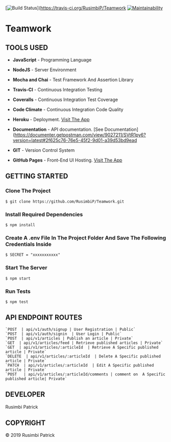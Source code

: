 [![Build Status](https://travis-ci.org/RusimbiP/Teamwork.svg?branch=develop)](https://travis-ci.org/RusimbiP/Teamwork
[![Maintainability](https://api.codeclimate.com/v1/badges/e686f5d47b07d0b89953/maintainability)](https://codeclimate.com/github/RusimbiP/Teamwork/maintainability)
# Teamwork
## TOOLS USED


- **JavaScript** - Programming Language

- **NodeJS** - Server Environment

- **Mocha and Chai** - Test Framework And Assertion Library

- **Travis-CI** - Continuous Integration Testing

- **Coveralls** - Continuous Integration Test Coverage

- **Code Climate** - Continuous Integration Code Quality

- **Heroku** - Deployment. [Visit The App](https://tmwork.herokuapp.com/)
- **Documentation** - API documentation.  [See Documentation](https://documenter.getpostman.com/view/9027211/SVtR1py6?version=latest#2f625c76-76e5-45f2-9d01-a39d53bd9ead
- **GIT** - Version Control System

- **GitHub Pages** - Front-End UI Hosting. [Visit The App](https://rusimbip.github.io/Teamwork/UI)

## GETTING STARTED

### Clone The Project

```
$ git clone https://github.com/RusimbiP/Teamwork.git
```
### Install Required Dependencies

```
$ npm install
```

### Create A .env File In The Project Folder And Save The Following Credentials Inside

```
$ SECRET = "xxxxxxxxxxx"
```

### Start The Server

```
$ npm start
```

### Run Tests

```
$ npm test
```

## API ENDPOINT ROUTES

```
`POST  | api/v1/auth/signup | User Registration | Public`
`POST  | api/v1/auth/signin  | User Login | Public`
`POST  | api/v1/articles | Publish an article | Private`
`GET  | api/v1/articles/feed | Retrieve published articles | Private`
`GET  | api/v1/articles/:articleId  | Retrieve A Specific published article | Private`
`DELETE  | api/v1/articles/:articleId  | Delete A Specific published article | Private`
`PATCH  | api/v1/articles/:articleId  | Edit A Specific published article | Private`
`POST   | api/v1/articles/:articleId/comments | comment on  A Specific published article| Private`
```

## DEVELOPER

Rusimbi Patrick

## COPYRIGHT

&copy; 2019 Rusimbi Patrick
